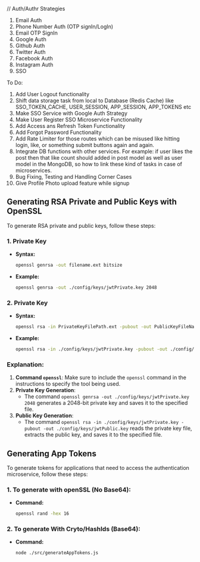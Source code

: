 
// Auth/Authr Strategies
1. Email Auth
2. Phone Number Auth (OTP signIn/LogIn)
3. Email OTP SignIn
4. Google Auth
5. Github Auth
6. Twitter Auth
7. Facebook Auth
8. Instagram Auth
9. SSO

To Do:
1. Add User Logout functionality
2. Shift data storage task from local to Database (Redis Cache) like SSO_TOKEN_CACHE, USER_SESSION, APP_SESSION, APP_TOKENS etc
3. Make SSO Service with Google Auth Strategy
4. Make User Register SSO Microservice Functionality
5. Add Access ans Refresh Token Functionality
6. Add Forgot Password Functionality
7. Add Rate Limiter for those routes which can be misused like hitting login, like, or something submit buttons again and again. 
8. Integrate DB functions with other services. For example: if user likes the post then that like count 
   should added in post model as well as user model in the MongoDB, so how to link these kind of tasks in case
   of microservices.
9. Bug Fixing, Testing and Handling Corner Cases
10. Give Profile Photo upload feature while signup





## Generating RSA Private and Public Keys with OpenSSL

To generate RSA private and public keys, follow these steps:

### 1. Private Key

- **Syntax:**
  ```sh
  openssl genrsa -out filename.ext bitsize
- **Example:**
  ```sh
  openssl genrsa -out ./config/keys/jwtPrivate.key 2048
### 2. Private Key

- **Syntax:**
  ```sh
  openssl rsa -in PrivateKeyFilePath.ext -pubout -out PublicKeyFileName.ext
- **Example:**
  ```sh
  openssl rsa -in ./config/keys/jwtPrivate.key -pubout -out ./config/keys/jwtPublic.key
### Explanation:

1. **Command `openssl`**: Make sure to include the `openssl` command in the instructions to specify the tool being used.
2. **Private Key Generation**:
   - The command `openssl genrsa -out ./config/keys/jwtPrivate.key 2048` generates a 2048-bit private key and saves it to the specified file.
3. **Public Key Generation**:
   - The command `openssl rsa -in ./config/keys/jwtPrivate.key -pubout -out ./config/keys/jwtPublic.key` reads the private key file, extracts the public key, and saves it to the specified file.



## Generating App Tokens

To generate tokens for applications that need to access the authentication microservice, follow these steps:

### 1. To generate with openSSL (No Base64):
- **Command:**
  ```sh
  openssl rand -hex 16
### 2. To generate With Cryto/HashIds (Base64):
- **Command:**
  ```sh
  node ./src/generateAppTokens.js 